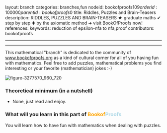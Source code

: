 layout: branch
categories: branches,fun
nodeid: bookofproofs$109
orderid: 100000
parentid: bookofproofs$0
title: Riddles, Puzzles and Brain-Teasers
description: RIDDLES, PUZZLES AND BRAIN-TEASERS &#9733; graduate maths &#10004; step by step &#10010; by the axiomatic method &#10140; visit BookOfProofs now!
references: 
keywords: reduction of epsilon-nfa to nfa,proof
contributors: bookofproofs

---


---

This mathematical "branch" is dedicated to the community of www.bookofproofs.org as a kind of cultural corner for all of you having fun with mathematics. Feel free to add puzzles, mathematical problems you find interesting or your favorite (mathematician) jokes :-)

![figure-3277570_960_720](https://github.com/bookofproofs/bookofproofs.github.io/blob/main/_assets/images/examples/figure-3277570_960_720.jpg?raw=true)

### Theoretical minimum (in a nutshell)

* None, just read and enjoy.

### What will you learn in this part of <strong><span style='color:orange'>Bookof</span><span style='color:lightblue'>Proofs</span></strong>

You will learn how to have fun with mathematics when dealing with puzzles.

